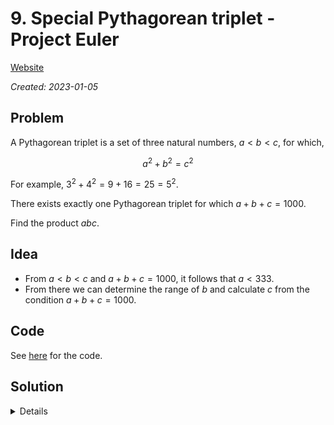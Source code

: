 # 9. Special Pythagorean triplet - Project Euler

[Website](https://projecteuler.net/problem=9)

_Created: 2023-01-05_

## Problem
A Pythagorean triplet is a set of three natural numbers, $a < b < c$, for which,

$$a^2 + b^2 = c^2$$

For example, $3^2 + 4^2 = 9 + 16 = 25 = 5^2$.

There exists exactly one Pythagorean triplet for which $a + b + c = 1000$.

Find the product $abc$.


## Idea
- From $a < b < c$ and $a + b + c = 1000$, it follows that $a < 333$.
- From there we can determine the range of $b$ and calculate $c$ from the condition $a + b + c = 1000$.

## Code
See [here](https://github.com/slow-connect/project-euler/blob/main/8.%20Largest%20Product%20in%20a%20Series/main.py) for the code.

## Solution
<details>
31875000
</details>
